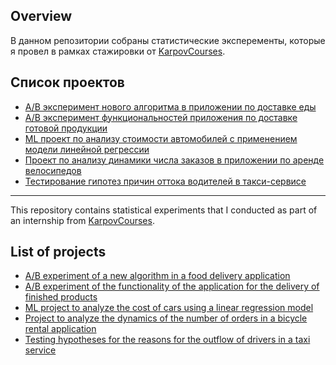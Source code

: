 ## Overview
В данном репозитории собраны статистические эксперементы, которые я провел в рамках стажировки от [KarpovCourses](https://karpov.courses/).

## Список проектов

- [A/B эксперимент нового алгоритма в приложении по доставке еды](https://github.com/tmeach/Statistics/tree/main/AB_test_courier_app)
- [A/B эксперимент функциональностей приложения по доставке готовой продукции](https://github.com/tmeach/Statistics/tree/main/AB_test_delivery_app)
- [ML проект по анализу стоимости автомобилей с применением модели линейной регрессии](https://github.com/tmeach/Statistics/tree/main/Regression_test_project)
- [Проект по анализу динамики числа заказов в приложении по аренде велосипедов](https://github.com/tmeach/Statistics/tree/main/bike_rent_project)
- [Тестирование гипотез причин оттока водителей в такси-сервисе](https://github.com/tmeach/Statistics/tree/main/taxi_churn_rate)

---

This repository contains statistical experiments that I conducted as part of an internship from [KarpovCourses](https://karpov.courses/).

## List of projects

- [A/B experiment of a new algorithm in a food delivery application](https://github.com/tmeach/Statistics/tree/main/AB_test_courier_app)
- [A/B experiment of the functionality of the application for the delivery of finished products](https://github.com/tmeach/Statistics/tree/main/AB_test_delivery_app)
- [ML project to analyze the cost of cars using a linear regression model](https://github.com/tmeach/Statistics/tree/main/Regression_test_project)
- [Project to analyze the dynamics of the number of orders in a bicycle rental application](https://github.com/tmeach/Statistics/tree/main/bike_rent_project)
- [Testing hypotheses for the reasons for the outflow of drivers in a taxi service](https://github.com/tmeach/Statistics/tree/main/taxi_churn_rate)
